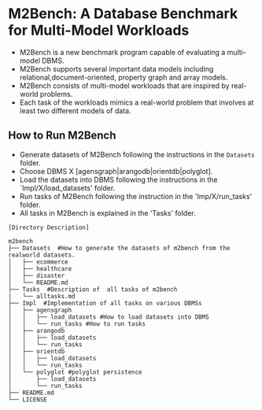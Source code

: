 # M2Bench: A Database Benchmark for Multi-Model Workloads
- M2Bench is a  new benchmark program capable of evaluating a multi-model DBMS. 
- M2Bench supports several important data models including relational,document-oriented, property graph and array models.
- M2Bench consists of multi-model  workloads that are inspired by real-world problems. 
- Each task of the workloads mimics a real-world problem that involves at least two different models  of  data.

## How to Run M2Bench
- Generate datasets of M2Bench following the instructions in the `Datasets` folder.
- Choose DBMS X [agensgraph|arangodb|orientdb|polyglot]. 
- Load the datasets into DBMS following the instructions in the `Impl/X/load_datasets' folder.  
- Run tasks of M2Bench following the instruction in the 'Imp/X/run_tasks' folder.  
- All tasks in M2Bench is explained in the 'Tasks' folder. 

```
[Directory Description]

m2bench
├── Datasets  #How to generate the datasets of m2bench from the realworld datasets.
│   ├── ecommerce
│   ├── healthcare
│   ├── disaster
│   └── README.md
├── Tasks  #Description of  all tasks of m2bench
|   └── alltasks.md
├── Impl  #Implementation of all tasks on various DBMSs
│   ├── agensgraph  
│   │   ├── load_datasets #How to load datasets into DBMS
│   │   └── run_tasks #How to run tasks
│   ├── arangodb
│   │   ├── load_datasets 
│   │   └── run_tasks
│   ├── orientdb
│   │   ├── load_datasets 
│   │   └── run_tasks
│   └── polyglot #polyglot persistence
│       ├── load_datasets
│       └── run_tasks
├── README.md
└── LICENSE
``` 

